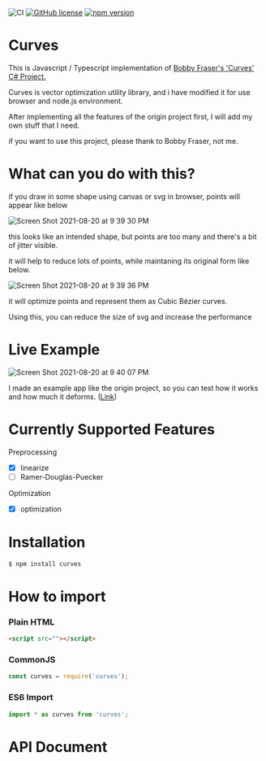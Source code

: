![CI](https://github.com/winetree94/VanillaRecyclerView/workflows/CI/badge.svg?branch=master)
[![GitHub license](https://img.shields.io/github/license/winetree94/curves)](https://github.com/winetree94/curves/blob/master/LICENSE)
[![npm version](https://badge.fury.io/js/curves.svg)](https://badge.fury.io/js/curves)

# Curves

This is Javascript / Typescript implementation of [Bobby Fraser's 'Curves' C# Project.](https://gitlab.com/burningmime/curves)

Curves is vector optimization utility library, and i have modified it for use browser and node.js environment.

After implementing all the features of the origin project first, I will add my own stuff that I need.

if you want to use this project, please thank to Bobby Fraser, not me.

# What can you do with this?

if you draw in some shape using canvas or svg in browser, points will appear like below

![Screen Shot 2021-08-20 at 9 39 30 PM](https://user-images.githubusercontent.com/51369962/130234600-8b0e0073-d1d8-4d03-b94d-b9ca924c538b.png)

this looks like an intended shape, but points are too many and there's a bit of jitter visible.

it will help to reduce lots of points, while maintaning its original form like below.

![Screen Shot 2021-08-20 at 9 39 36 PM](https://user-images.githubusercontent.com/51369962/130234605-72595f6b-dafd-4d91-be7c-a1d32bb8b4c4.png)

it will optimize points and represent them as Cubic Bézier curves.

Using this, you can reduce the size of svg and increase the performance

# Live Example

![Screen Shot 2021-08-20 at 9 40 07 PM](https://user-images.githubusercontent.com/51369962/130234610-044bc079-2d4a-42a5-a60d-268c92103370.png)

I made an example app like the origin project, so you can test how it works and how much it deforms. ([Link](https://winetree94.github.io/curves))

# Currently Supported Features

Preprocessing
- [x] linearize
- [ ] Ramer-Douglas-Puecker

Optimization
- [x] optimization

# Installation

```bash
$ npm install curves
```

# How to import

### Plain HTML

```html
<script src=""></script>
```

### CommonJS

```js
const curves = require('curves');
```

### ES6 Import


```js
import * as curves from 'curves';
```

# API Document

